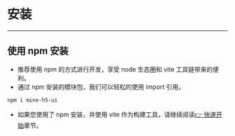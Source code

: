 # 安装

---

## 使用 npm 安装

- 推荐使用 npm 的方式进行开发，享受 node 生态圈和 vite 工具链带来的便利。
- 通过 npm 安装的模块包，我们可以轻松的使用 import 引用。

```sh
npm i mine-h5-ui
```

- 如果您使用了 npm 安装，并使用 vite 作为构建工具，请继续阅读[👉 快速开始](/mine-h5-ui/start)章节。
